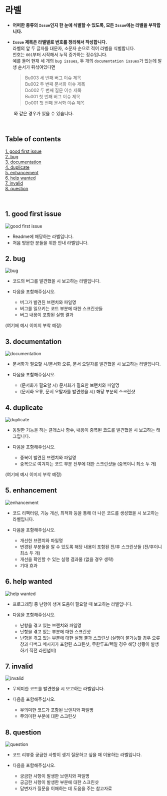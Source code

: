 # 라벨 
* **어떠한 종류의 `Issue`인지 한 눈에 식별할 수 있도록, 모든 `Issue`에는 라벨을 부착합니다.**
* **`Issue` 제목은 라벨별로 번호를 정리해서 작성합니다.**   
라벨의 앞 두 글자를 대문자, 소문자 순으로 적어 라벨을 식별합니다.   
번호는 `001`부터 시작해서 누적 증가하는 정수입니다.   
예를 들어 현재 세 개의 `bug issues`, 두 개의 `documentation issues`가 있는데 발생 순서가 뒤섞여있다면

   >Bu003 세 번째 버그 이슈 제목   
   >Bu002 두 번째 문서화 이슈 제목   
   >Do002 두 번째 질문 이슈 제목   
   >Bu001 첫 번째 버그 이슈 제목   
   >Do001 첫 번째 문서화 이슈 제목   

&nbsp;&nbsp;&nbsp;&nbsp;&nbsp;&nbsp;&nbsp;와 같은 경우가 있을 수 있습니다.   

</br>

## Table of contents
[1. good first issue](#1-good-first-issue)   
[2. bug](#2-bug)   
[3. documentation](#3-documentation)   
[4. duplicate](#4-duplicate)   
[5. enhancement](#5-enhancement)   
[6. help wanted](#6-help-wanted)   
[7. invalid](#7-invalid)   
[8. question](#8-question)  

</br>

## 1. good first issue
![good first issue](https://user-images.githubusercontent.com/73771162/190851817-2e23caa6-edec-487c-ba77-4c364e14681b.png)

- Readme에 해당하는 라벨입니다.
- 처음 방문한 분들을 위한 안내 라벨입니다.


## 2. bug
![bug](https://user-images.githubusercontent.com/73771162/190851920-dc231a87-a216-4120-87d4-18c21c8ea1a9.png)

- 코드의 버그를 발견했을 시 보고하는 라벨입니다.
- 다음을 포함해주십시오.

  - 버그가 발견된 브랜치와 파일명
  - 버그를 일으키는 코드 부분에 대한 스크린샷들
  - 버그 내용이 포함된 실행 결과



(여기에 예시 이미지 부착 예정)


## 3. documentation
![documentation](https://user-images.githubusercontent.com/73771162/190851926-b7b5874a-b0c2-4d98-b9fd-2244990f59b5.png)

- 문서화가 필요할 시/문서화 오류, 문서 오탈자를 발견했을 시 보고하는 라벨입니다.
- 다음을 포함해주십시오.

   - (문서화가 필요할 시) 문서화가 필요한 브랜치와 파일명
   - (문서화 오류, 문서 오탈자를 발견했을 시) 해당 부분의 스크린샷


## 4. duplicate
![duplicate](https://user-images.githubusercontent.com/73771162/190851930-6360e706-cc0f-4ed2-be82-efa8831e526b.png)

- 동일한 기능을 하는 클래스나 함수, 내용이 중복된 코드를 발견했을 시 보고하는 태그입니다.
- 다음을 포함해주십시오.

   - 중복이 발견된 브랜치와 파일명
   - 중복으로 여겨지는 코드 부분 전부에 대한 스크린샷들 (중복이니 최소 두 개)

(여기에 예시 이미지 부착 예정)


## 5. enhancement
![enhancement](https://user-images.githubusercontent.com/73771162/190851933-a82e9cc9-1cde-42bf-b82a-878fb2a5251d.png)

- 코드 리팩터링, 기능 개선, 최적화 등을 통해 더 나은 코드를 생성했을 시 보고하는 라벨입니다.
- 다음을 포함해주십시오.

   - 개선한 브랜치와 파일명
   - 변경된 부분들을 알 수 있도록 해당 내용이 포함된 전/후 스크린샷들 (전/후이니 최소 두 개)
   - 개선을 확인할 수 있는 실행 결과물 (없을 경우 생략)
   - 기대 효과


## 6. help wanted
![help wanted](https://user-images.githubusercontent.com/73771162/190851936-3ca33d1e-e6d7-4d91-9214-09d01a65d543.png)

- 프로그래밍 중 난항이 생겨 도움이 필요할 때 보고하는 라벨입니다.
- 다음을 포함해주십시오.

   - 난항을 겪고 있는 브랜치와 파일명
   - 난항을 겪고 있는 부분에 대한 스크린샷
   - 난항을 겪고 있는 부분에 대한 실행 결과 스크린샷 (실행이 불가능할 경우 오류창과 디버그 메시지가 포함된 스크린샷, 무한루프/렉일 경우 해당 상황이 발생하기 직전 라인넘버)


## 7. invalid
![invalid](https://user-images.githubusercontent.com/73771162/190851938-8e308bc0-8fbf-497d-8d3d-bdac26d09c7d.png)

- 무의미한 코드를 발견했을 시 보고하는 라벨입니다.
- 다음을 포함해주십시오.

   - 무의미한 코드가 포함된 브랜치와 파일명
   - 무의미한 부분에 대한 스크린샷


## 8. question
![question](https://user-images.githubusercontent.com/73771162/190851942-4ab44d4d-0f5e-4057-8516-a5482cc1a5dd.png)

- 코드 리뷰중 궁금한 사항이 생겨 질문하고 싶을 때 이용하는 라벨입니다.
- 다음을 포함해주십시오.

   - 궁금한 사항이 발생한 브랜치와 파일명
   - 궁금한 사항이 발생한 부분에 대한 스크린샷
   - 답변자가 질문을 이해하는 데 도움을 주는 참고자료
